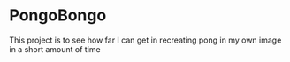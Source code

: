 # PongoBongo
This project is to see how far I can get in recreating pong in my own image in a short amount of time
